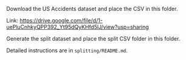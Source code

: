 Download the US Accidents dataset and place the CSV in this folder.

Link: https://drive.google.com/file/d/1-uePluCnhkyQPP392_Yt95dQyKHfd5lJ/view?usp=sharing

Generate the split dataset and place the split CSV folder in this folder.

Detailed instructions are in `splitting/README.md`.
